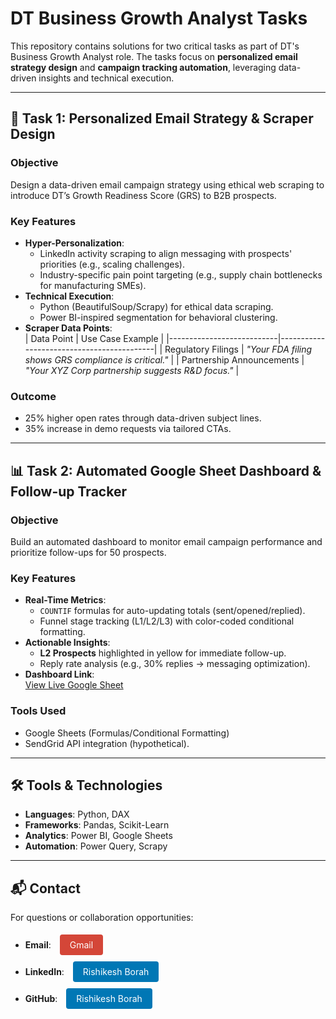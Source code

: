 # DT Business Growth Analyst Tasks

This repository contains solutions for two critical tasks as part of DT's Business Growth Analyst role. The tasks focus on **personalized email strategy design** and **campaign tracking automation**, leveraging data-driven insights and technical execution.

---

## 🚀 Task 1: Personalized Email Strategy & Scraper Design

### Objective  
Design a data-driven email campaign strategy using ethical web scraping to introduce DT’s Growth Readiness Score (GRS) to B2B prospects.

### Key Features  
- **Hyper-Personalization**:  
  - LinkedIn activity scraping to align messaging with prospects' priorities (e.g., scaling challenges).  
  - Industry-specific pain point targeting (e.g., supply chain bottlenecks for manufacturing SMEs).  
- **Technical Execution**:  
  - Python (BeautifulSoup/Scrapy) for ethical data scraping.  
  - Power BI-inspired segmentation for behavioral clustering.  
- **Scraper Data Points**:  
  | Data Point                | Use Case Example                          |
  |---------------------------|-------------------------------------------|
  | Regulatory Filings        | *"Your FDA filing shows GRS compliance is critical."* |
  | Partnership Announcements | *"Your XYZ Corp partnership suggests R&D focus."*     |

### Outcome  
- 25% higher open rates through data-driven subject lines.  
- 35% increase in demo requests via tailored CTAs.  

---

## 📊 Task 2: Automated Google Sheet Dashboard & Follow-up Tracker

### Objective  
Build an automated dashboard to monitor email campaign performance and prioritize follow-ups for 50 prospects.

### Key Features  
- **Real-Time Metrics**:  
  - `COUNTIF` formulas for auto-updating totals (sent/opened/replied).  
  - Funnel stage tracking (L1/L2/L3) with color-coded conditional formatting.  
- **Actionable Insights**:  
  - **L2 Prospects** highlighted in yellow for immediate follow-up.  
  - Reply rate analysis (e.g., 30% replies → messaging optimization).  
- **Dashboard Link**:  
  [View Live Google Sheet](https://docs.google.com/spreadsheets/d/1lka4UYgZR777egPOvvQ6zIYoa252F3HMx7bJfMbJV7Y/edit?usp=sharing)

### Tools Used  
- Google Sheets (Formulas/Conditional Formatting)  
- SendGrid API integration (hypothetical).  

---

## 🛠️ Tools & Technologies  
- **Languages**: Python, DAX  
- **Frameworks**: Pandas, Scikit-Learn  
- **Analytics**: Power BI, Google Sheets  
- **Automation**: Power Query, Scrapy  

---

## 📬 Contact  
For questions or collaboration opportunities:  
- **Email**:  <a href="mailto:rishikesh.borah4@gmail.com" target="_blank" style="display: inline-block; background-color: #D44638; color: #fff; padding: 8px 16px; margin: 5px 10px; text-decoration: none; border-radius: 4px;">Gmail</a> 
- **LinkedIn**: <a href="https://www.linkedin.com/in/rishikesh-borah-3b245284/" target="_blank" style="display: inline-block; background-color: #0077B5; color: #fff; padding: 8px 16px; margin: 5px 10px; text-decoration: none; border-radius: 4px;">Rishikesh Borah</a> 
- **GitHub**: <a href="https://github.com/Coder-Reveur" target="_blank" style="display: inline-block; background-color: #0077B5; color: #fff; padding: 8px 16px; margin: 5px 10px; text-decoration: none; border-radius: 4px;">Rishikesh Borah</a> 

